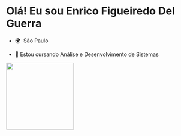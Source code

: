# Olá! Eu sou Enrico Figueiredo Del Guerra

* 🌍  São Paulo
- 🌱 Estou cursando Análise e Desenvolvimento de Sistemas

<div>
  <a href="https://github.com/enricodelguerra">
    <img height="180em" src="https://github-readme-stats.vercel.app/api?username=enricodelguerra&show_icons=true&theme=highcontrast">
</div>

